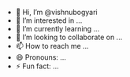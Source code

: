 - 👋 Hi, I’m @vishnubogyari
- 👀 I’m interested in ...
- 🌱 I’m currently learning ...
- 💞️ I’m looking to collaborate on ...
- 📫 How to reach me ...
- 😄 Pronouns: ...
- ⚡ Fun fact: ...

<!---
vishnubogyari/vishnubogyari is a ✨ special ✨ repository because its `README.md` (this file) appears on your GitHub profile.
You can click the Preview link to take a look at your changes.
--->
